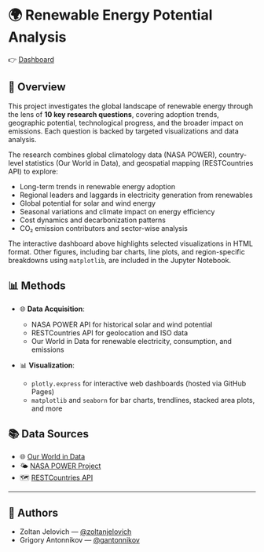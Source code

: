 # 🌍 Renewable Energy Potential Analysis


👉 [Dashboard](https://gantonnikov.github.io/renewable-energy-potential-analysis/dashboards/dashboard.html)

## 📌 Overview

This project investigates the global landscape of renewable energy through the lens of **10 key research questions**, covering adoption trends, geographic potential, technological progress, and the broader impact on emissions. Each question is backed by targeted visualizations and data analysis.

The research combines global climatology data (NASA POWER), country-level statistics (Our World in Data), and geospatial mapping (RESTCountries API) to explore:

- Long-term trends in renewable energy adoption
- Regional leaders and laggards in electricity generation from renewables
- Global potential for solar and wind energy
- Seasonal variations and climate impact on energy efficiency
- Cost dynamics and decarbonization patterns
- CO₂ emission contributors and sector-wise analysis

The interactive dashboard above highlights selected visualizations in HTML format. Other figures, including bar charts, line plots, and region-specific breakdowns using `matplotlib`, are included in the Jupyter Notebook.

## 📊 Methods

- 🌐 **Data Acquisition**:
  - NASA POWER API for historical solar and wind potential
  - RESTCountries API for geolocation and ISO data
  - Our World in Data for renewable electricity, consumption, and emissions

- 📊 **Visualization**:
  - `plotly.express` for interactive web dashboards (hosted via GitHub Pages)
  - `matplotlib` and `seaborn` for bar charts, trendlines, stacked area plots, and more


## 📚 Data Sources

- 🌐 [Our World in Data](https://ourworldindata.org)
- 🌤 [NASA POWER Project](https://power.larc.nasa.gov/)
- 🗺 [RESTCountries API](https://restcountries.com/)

---
## 👤 Authors

- Zoltan Jelovich  — [@zoltanjelovich](https://github.com/zoltanjelovich)
- Grigory Antonnikov — [@gantonnikov](https://github.com/gantonnikov)
